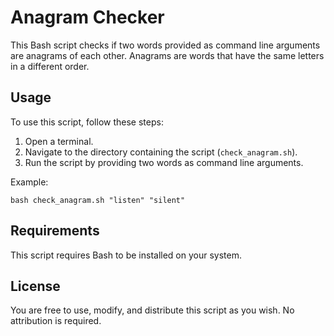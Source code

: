 # Anagram Checker

This Bash script checks if two words provided as command line arguments are anagrams of each other. Anagrams are words that have the same letters in a different order.

## Usage

To use this script, follow these steps:

1. Open a terminal.
2. Navigate to the directory containing the script (`check_anagram.sh`).
3. Run the script by providing two words as command line arguments.

Example:
```
bash check_anagram.sh "listen" "silent"
```

## Requirements

This script requires Bash to be installed on your system.


## License

You are free to use, modify, and distribute this script as you wish. No attribution is required.